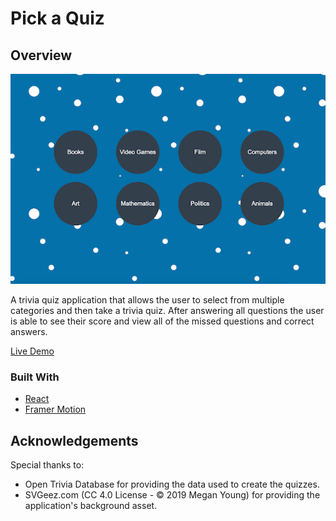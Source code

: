# Pick a Quiz

## Overview

![screenshot](./quiz-app-demo.png)

A trivia quiz application that allows the user to select from multiple categories and then take a trivia quiz. After answering all questions the user is able to see their score and view all of the missed questions and correct answers.

[Live Demo](https://wizardly-jang-98f7e2.netlify.app/)

### Built With

  * [React](https://reactjs.org/)
  * [Framer Motion](https://www.framer.com/motion/)

## Acknowledgements
Special thanks to:
  * Open Trivia Database for providing the data used to create the quizzes.
  * SVGeez.com (CC 4.0 License - © 2019 Megan Young) for providing the application's background asset.
